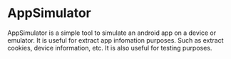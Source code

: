 # AppSimulator
AppSimulator is a simple tool to simulate an android app on a device or emulator. It is useful for extract app infomation purposes. Such as extract cookies, device information, etc. It is also useful for testing purposes. 
